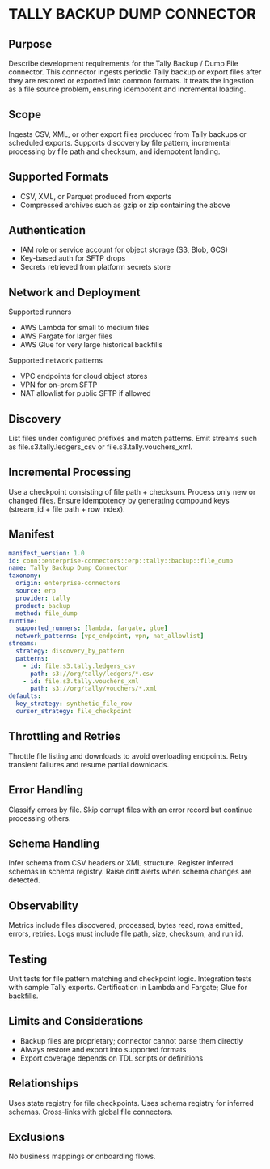 # TALLY BACKUP DUMP CONNECTOR

## Purpose
Describe development requirements for the Tally Backup / Dump File connector. 
This connector ingests periodic Tally backup or export files after they are restored or exported into common formats. 
It treats the ingestion as a file source problem, ensuring idempotent and incremental loading.

## Scope
Ingests CSV, XML, or other export files produced from Tally backups or scheduled exports. 
Supports discovery by file pattern, incremental processing by file path and checksum, and idempotent landing.

## Supported Formats
- CSV, XML, or Parquet produced from exports
- Compressed archives such as gzip or zip containing the above

## Authentication
- IAM role or service account for object storage (S3, Blob, GCS)
- Key-based auth for SFTP drops
- Secrets retrieved from platform secrets store

## Network and Deployment
Supported runners
- AWS Lambda for small to medium files
- AWS Fargate for larger files
- AWS Glue for very large historical backfills

Supported network patterns
- VPC endpoints for cloud object stores
- VPN for on-prem SFTP
- NAT allowlist for public SFTP if allowed

## Discovery
List files under configured prefixes and match patterns. 
Emit streams such as file.s3.tally.ledgers_csv or file.s3.tally.vouchers_xml. 

## Incremental Processing
Use a checkpoint consisting of file path + checksum. 
Process only new or changed files. 
Ensure idempotency by generating compound keys (stream_id + file path + row index).

## Manifest
```yaml
manifest_version: 1.0
id: conn::enterprise-connectors::erp::tally::backup::file_dump
name: Tally Backup Dump Connector
taxonomy:
  origin: enterprise-connectors
  source: erp
  provider: tally
  product: backup
  method: file_dump
runtime:
  supported_runners: [lambda, fargate, glue]
  network_patterns: [vpc_endpoint, vpn, nat_allowlist]
streams:
  strategy: discovery_by_pattern
  patterns:
    - id: file.s3.tally.ledgers_csv
      path: s3://org/tally/ledgers/*.csv
    - id: file.s3.tally.vouchers_xml
      path: s3://org/tally/vouchers/*.xml
defaults:
  key_strategy: synthetic_file_row
  cursor_strategy: file_checkpoint
```

## Throttling and Retries
Throttle file listing and downloads to avoid overloading endpoints. 
Retry transient failures and resume partial downloads.

## Error Handling
Classify errors by file. 
Skip corrupt files with an error record but continue processing others.

## Schema Handling
Infer schema from CSV headers or XML structure. 
Register inferred schemas in schema registry. 
Raise drift alerts when schema changes are detected.

## Observability
Metrics include files discovered, processed, bytes read, rows emitted, errors, retries. 
Logs must include file path, size, checksum, and run id.

## Testing
Unit tests for file pattern matching and checkpoint logic. 
Integration tests with sample Tally exports. 
Certification in Lambda and Fargate; Glue for backfills.

## Limits and Considerations
- Backup files are proprietary; connector cannot parse them directly
- Always restore and export into supported formats
- Export coverage depends on TDL scripts or definitions

## Relationships
Uses state registry for file checkpoints. 
Uses schema registry for inferred schemas. 
Cross-links with global file connectors.

## Exclusions
No business mappings or onboarding flows.
